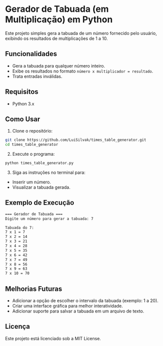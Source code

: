 # Gerador de Tabuada (em Multiplicação) em Python

Este projeto simples gera a tabuada de um número fornecido pelo usuário, exibindo os resultados de multiplicações de 1 a 10.

## Funcionalidades

- Gera a tabuada para qualquer número inteiro.
- Exibe os resultados no formato `número x multiplicador = resultado`.
- Trata entradas inválidas.

## Requisitos

- Python 3.x

## Como Usar

1. Clone o repositório:
   
```bash
git clone https://github.com/LuiSilvak/times_table_generator.git
cd times_table_generator
```

2. Execute o programa:

```bash
python times_table_generator.py
```

3. Siga as instruções no terminal para:

- Inserir um número.
- Visualizar a tabuada gerada.


## Exemplo de Execução

```bash
=== Gerador de Tabuada ===
Digite um número para gerar a tabuada: 7

Tabuada do 7:
7 x 1 = 7
7 x 2 = 14
7 x 3 = 21
7 x 4 = 28
7 x 5 = 35
7 x 6 = 42
7 x 7 = 49
7 x 8 = 56
7 x 9 = 63
7 x 10 = 70
```

## Melhorias Futuras

- Adicionar a opção de escolher o intervalo da tabuada (exemplo: 1 a 20).
- Criar uma interface gráfica para melhor interatividade.
- Adicionar suporte para salvar a tabuada em um arquivo de texto.


## Licença

Este projeto está licenciado sob a MIT License.


